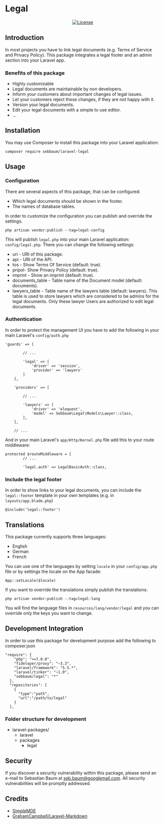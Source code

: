 # Legal

<p align="center">
<a href="https://packagist.org/packages/laravel/horizon"><img src="https://poser.pugx.org/laravel/horizon/license.svg" alt="License"></a>
</p>

## Introduction
In most projects you have to link legal documents (e.g. Terms of Service and Privacy Policy).
This package integrates a legal footer and an admin section into your Laravel app.

### Benefits of this package
* Highly customizable
* Legal documents are maintainable by non developers.
* Inform your customers about important changes of legal issues.
* Let your customers reject these changes, if they are not happy with it.
* Version your legal documents.
* Edit your legal documents with a simple to use editor.
* ...

## Installation
You may use Composer to install this package into your Laravel application:
```
composer require sebbaum/laravel-legal
```

## Usage
### Configuration
There are several aspects of this package, that can be configured:
* Which legal documents should be shown in the footer.
* The names of database tables.

In order to customize the configuration you can publish and override the settings.
```
php artisan vendor:publish --tag=legal-config
```

This will publish `legal.php` into your main Laravel application: `config/legal.php`.
There you can change the following settings:
* uri - URI of this package. 
* api - URI of the API.
* tos - Show Terms Of Service (default: true).
* pripol- Show Privacy Policy (default: true).
* imprint - Show an imprint (default: true).
* documents_table - Table name of the Document model (default: documents).
* lawyers_table - Table name of the lawyers table (default: lawyers).
This table is used to store lawyers which are considered to be admins for the legal documents.
Only these lawyer Users are authorized to edit legal documents.

### Authentication
In order to protect the management UI you have to add the following in your main Laravel's `config/auth.php`
```
'guards' => [
        
        // ...

        'legal' => [
            'driver' => 'session',
            'provider' => 'lawyers'
        ]
    ],

    'providers' => [
        
        // ...

        'lawyers' => [
            'driver' => 'eloquent',
            'model' => Sebbaum\Legal\Models\Lawyer::class,
        ],
    ],
    
    // ...
```

And in your main Laravel's `app/Http/Kernel.php` file add this to your route middleware:
```
protected $routeMiddleware = [
        // ...
        
        'legal.auth' => LegalBasicAuth::class,
```

### Include the legal footer
In order to show links to your legal documents, you can include the `legal::footer` template in your own templates
(e.g. in `layouts/app.blade.php`)
```
@include('legal::footer')
```

## Translations
This package currently supports three languages:
* English
* German
* French

You can use one of the languages by setting `locale` in your `config/app.php` file or by settings the locale on 
the App facade:
```
App::setLocale($locale)
```

If you want to override the translations simply publish the translations:
```
php artisan vendor:publish --tag=legal-lang
```

You will find the language files in `resources/lang/vendor/legal` and you can override only the keys you want
to change.

## Development Integration
In order to use this package for development purpose add the following to composer.json
```
"require": {
    "php": ">=7.0.0",
    "fideloper/proxy": "~3.3",
    "laravel/framework": "5.5.*",
    "laravel/tinker": "~1.0",
    "sebbaum/legal": "*"
  },
  "repositories": [
    {
      "type":"path",
      "url":"/path/to/legal"
    }
  ],
```

### Folder structure for development
* laravel-packages/
    * laravel
    * packages
        * legal

## Security
If you discover a security vulnerability within this package, please send an e-mail to
Sebastian Baum at seb.baum@googlemail.com. All security vulnerabilities will be promptly addressed.

## Credits
* [SimpleMDE](https://www.npmjs.com/package/simplemde)
* [GrahamCampbell/Laravel-Markdown](https://github.com/GrahamCampbell/Laravel-Markdown)